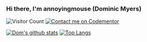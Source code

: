 <h3 style="display:flex;justify-content: space-between;"><span>Hi there, I'm annoyingmouse (Dominic Myers)</span></h3>

![Visitor Count](https://profile-counter.glitch.me/annoyingmouse/count.svg)
[![Contact me on Codementor](https://www.codementor.io/m-badges/annoyingmouse/im-a-cm-b.svg)](https://www.codementor.io/@annoyingmouse?refer=badge)

[![Dom's github stats](https://github-readme-stats.vercel.app/api?username=annoyingmouse&count_private=true&show_icons=true)](https://github.com/anuraghazra/github-readme-stats)
[![Top Langs](https://github-readme-stats.vercel.app/api/top-langs/?username=annoyingmouse&layout=compact)](https://github.com/anuraghazra/github-readme-stats)





<!--
**annoyingmouse/annoyingmouse** is a ✨ _special_ ✨ repository because its `README.md` (this file) appears on your GitHub profile.

Here are some ideas to get you started:

- 🔭 I’m currently working on ...
- 🌱 I’m currently learning ...
- 👯 I’m looking to collaborate on ...
- 🤔 I’m looking for help with ...
- 💬 Ask me about ...
- 📫 How to reach me: ...
- 😄 Pronouns: ...
- ⚡ Fun fact: ...
-->
